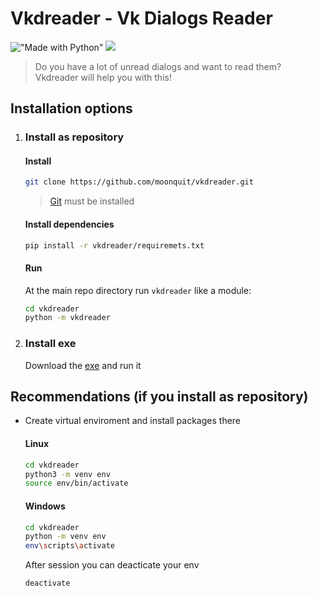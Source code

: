 # Vkdreader - Vk Dialogs Reader

!["Made with Python"][1] [![][2]][3]

[1]: https://img.shields.io/badge/Made%20with-Python-%23FFD242?logo=python&logoColor=white
[2]: https://img.shields.io/badge/python-3.8+-blue.svg
[3]: https://www.python.org/downloads/release/python-382

> Do you have a lot of unread dialogs and want to read them? Vkdreader will help you with this!


## Installation options
1. ### Install as repository

	#### Install
	```bash
	git clone https://github.com/moonquit/vkdreader.git
	```
	> [Git](https://git-scm.com/) must be installed

	#### Install dependencies
	```bash
	pip install -r vkdreader/requiremets.txt
	```

	#### Run
	At the main repo directory run `vkdreader` like a module:
	```bash
	cd vkdreader
	python -m vkdreader
	```

2. ### Install exe
	Download the [exe](https://github.com/Moonquit/vkdreader/releases/download/1.0/vkdreader.exe) and run it

## Recommendations (if you install as repository)
* Create virtual enviroment and install packages there
	#### Linux
	```bash
	cd vkdreader
	python3 -m venv env
	source env/bin/activate
	```
	#### Windows
	```bash
	cd vkdreader
	python -m venv env
	env\scripts\activate
	```
	After session you can deacticate your env
	```bash
	deactivate
	```

